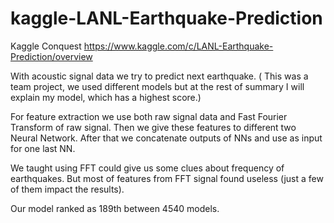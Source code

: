 # kaggle-LANL-Earthquake-Prediction
Kaggle Conquest https://www.kaggle.com/c/LANL-Earthquake-Prediction/overview

With acoustic signal data we try to predict next earthquake. ( This was a team project, we used different models but at the rest of summary I will explain my model, which has a highest score.)

For feature extraction we use both raw signal data and Fast Fourier Transform of raw signal. Then we give these features to different two Neural Network. After that we concatenate outputs of NNs and use as input for one last NN. 

We taught using FFT could give us some clues about frequency of earthquakes. But most of features from FFT signal found useless (just a few of them impact the results).

Our model ranked as 189th between 4540 models.
